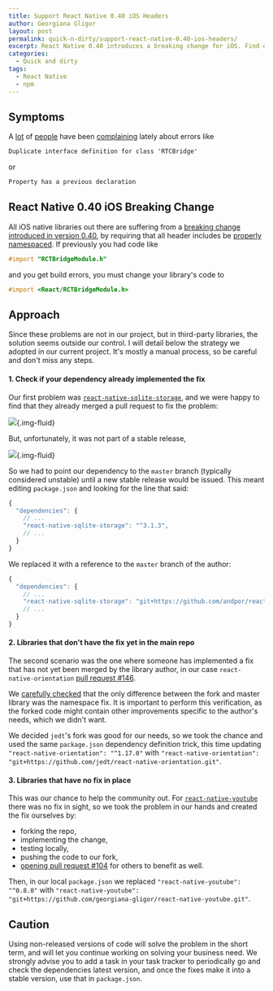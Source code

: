```yaml
---
title: Support React Native 0.40 iOS Headers
author: Georgiana Gligor
layout: post
permalink: quick-n-dirty/support-react-native-0.40-ios-headers/
excerpt: React Native 0.40 introduces a breaking change for iOS. Find out how to mitigate this in your current projects.
categories:
  - Quick and dirty
tags:
  - React Native
  - npm
---
```



## Symptoms

A [lot][err-react-native] of [people][err-sqlite-storage] have been [complaining][err-navigation] lately about errors like
```css
Duplicate interface definition for class 'RTCBridge'
```

or

```css
Property has a previous declaration
```

## React Native 0.40 iOS Breaking Change

All iOS native libraries out there are suffering from a [breaking change introduced in version 0.40](https://github.com/facebook/react-native/releases/tag/v0.40.0), by requiring that all header includes be [properly namespaced](https://github.com/facebook/react-native/commit/e1577df1fd70049ce7f288f91f6e2b18d512ff4d). If previously you had code like
```objectivec
#import "RCTBridgeModule.h"
```
and you get build errors, you must change your library's code to
```objectivec
#import <React/RCTBridgeModule.h>
```

## Approach

Since these problems are not in our project, but in third-party libraries, 
the solution seems outside our control. I will detail below the strategy 
we adopted in our current project. It's mostly a manual process, so be careful 
and don't miss any steps.

#### 1. Check if your dependency already implemented the fix

Our first problem was [`react-native-sqlite-storage`][src-sqlite-storage], and 
we were happy to find that they already merged a pull request to fix the problem:

![](/images/2017-01-26-react-native/react-native-sqlite-storage.jpg){.img-fluid}

But, unfortunately, it was not part of a stable release,

![](/images/2017-01-26-react-native/react-native-sqlite-storage-unstable.jpg){.img-fluid}

So we had to point our dependency to the `master` branch (typically considered 
unstable) until a new stable release would be issued. This meant editing `package.json` 
and looking for the line that said:
```js
{
  "dependencies": {
    // ...
    "react-native-sqlite-storage": "^3.1.3",
    // ...
  }
}
```

We replaced it with a reference to the `master` branch of the author:
```js
{
  "dependencies": {
    // ...
    "react-native-sqlite-storage": "git+https://github.com/andpor/react-native-sqlite-storage.git",
    // ...
  }
}
```

#### 2. Libraries that don't have the fix yet in the main repo

The second scenario was the one where someone has implemented a fix that has not yet been merged by the library author, in our case `react-native-orientation` [pull request #146][src-orientation].

We [carefully checked][src-orientation-compare] that the only difference between the fork and master library was the namespace fix. It is important to perform this verification, as the forked code might contain other improvements specific to the author's needs, which we didn't want.

We decided `jedt`'s fork was good for our needs, so we took the chance and used the same `package.json` dependency definition trick, this time updating `"react-native-orientation": "^1.17.0"` with `"react-native-orientation": "git+https://github.com/jedt/react-native-orientation.git"`. 

#### 3. Libraries that have no fix in place

This was our chance to help the community out. For [`react-native-youtube`][src-youtube] there was no fix in sight, so we took the problem in our hands and created the fix ourselves by:

- forking the repo,
- implementing the change, 
- testing locally,
- pushing the code to our fork,
- [opening pull request #104][src-youtube-our-fix] for others to benefit as well.

Then, in our local `package.json` we replaced `"react-native-youtube": "^0.8.0"` with `"react-native-youtube": "git+https://github.com/georgiana-gligor/react-native-youtube.git"`.

## Caution

Using non-released versions of code will solve the problem in the short term, and will let you continue working on solving your business need. We strongly advise you to add a task in your task tracker to periodically go and check the dependencies latest version, and once the fixes make it into a stable version, use that in `package.json`.

[err-react-native]: https://github.com/facebook/react-native/issues/11725
[err-navigation]: https://github.com/wix/react-native-navigation/issues/662
[err-sqlite-storage]: https://github.com/andpor/react-native-sqlite-storage/issues/119
[src-sqlite-storage]:  https://github.com/andpor/react-native-sqlite-storage
[src-orientation]: https://github.com/yamill/react-native-orientation/pull/146
[src-orientation-compare]: https://github.com/yamill/react-native-orientation/compare/master...jedt:master?expand=1
[src-youtube]: https://github.com/inProgress-team/react-native-youtube
[src-youtube-our-fix]: https://github.com/inProgress-team/react-native-youtube/pull/104
